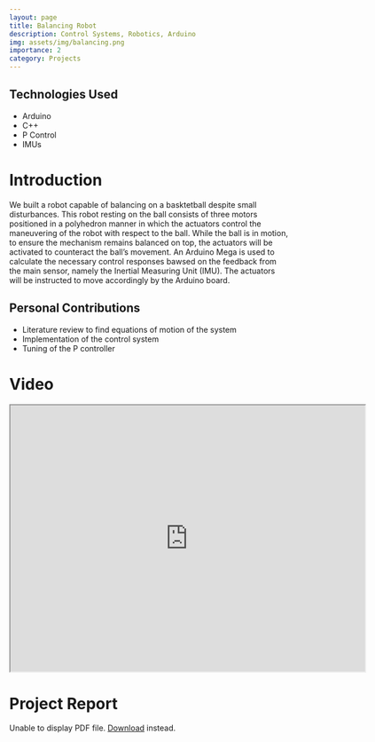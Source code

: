 ```yaml
---
layout: page
title: Balancing Robot
description: Control Systems, Robotics, Arduino
img: assets/img/balancing.png
importance: 2
category: Projects
---
```


## Technologies Used
- Arduino
- C++
- P Control
- IMUs

# Introduction

We built a robot capable of balancing on a basktetball despite small disturbances. This robot resting on the ball consists of three motors positioned in a polyhedron manner in which the actuators control the maneuvering of the robot with respect to the ball. While the ball is in motion, to ensure the mechanism remains balanced on top, the actuators will be activated to counteract the ball’s movement. An Arduino Mega is used to calculate the necessary control responses bawsed on the feedback from the main sensor, namely the Inertial Measuring Unit (IMU). The actuators will be instructed to move accordingly by the Arduino board.

## Personal Contributions	
- Literature review to find equations of motion of the system
- Implementation of the control system
- Tuning of the P controller

# Video

<div id="a" align="center">
<iframe src="https://drive.google.com/file/d/1-XLWjoTJ7TukqudAsLmh2ffgU7wl32YO/preview" width="640" height="480" allow="autoplay"></iframe>
</div>

# Project Report

<object data="/assets/pdf/balancing_robot.pdf" type="application/pdf" width="100%" height="500px">
      <p>Unable to display PDF file. <a href="/assets/pdf/balancing_robot.pdf">Download</a> instead.</p>
    </object>


